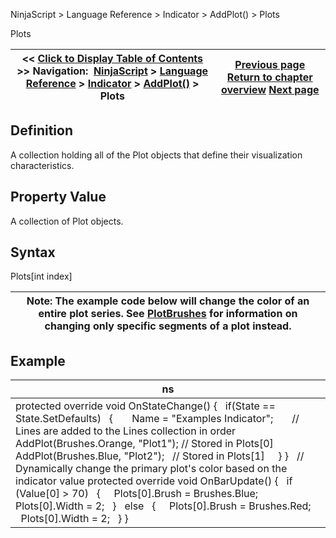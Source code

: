 ﻿
NinjaScript \> Language Reference \> Indicator \> AddPlot() \> Plots

Plots

| \<\< [Click to Display Table of Contents](plots.md) \>\> **Navigation:**     [NinjaScript](ninjascript.md) \> [Language Reference](language_reference_wip.md) \> [Indicator](indicator.md) \> [AddPlot()](addplot.md) \> Plots | [Previous page](plotbrushes.md) [Return to chapter overview](addplot.md) [Next page](barsrequiredtoplot.md) |
| --- | --- |
## Definition
A collection holding all of the Plot objects that define their visualization characteristics.
 
## Property Value
A collection of Plot objects.
 
## Syntax
Plots\[int index]
 

| Note: The example code below will change the color of an entire plot series. See [PlotBrushes](plotbrushes.md) for information on changing only specific segments of a plot instead. |
| --- |

## Example

| ns |
| --- |
| protected override void OnStateChange() {    if(State \=\= State.SetDefaults)    {        Name \= "Examples Indicator";        // Lines are added to the Lines collection in order        AddPlot(Brushes.Orange, "Plot1"); // Stored in Plots\[0]        AddPlot(Brushes.Blue, "Plot2");   // Stored in Plots\[1]      } }   // Dynamically change the primary plot's color based on the indicator value protected override void OnBarUpdate() {    if (Value\[0] \> 70)    {      Plots\[0].Brush \= Brushes.Blue;      Plots\[0].Width \= 2;    }    else    {      Plots\[0].Brush \= Brushes.Red;      Plots\[0].Width \= 2;    } } |

